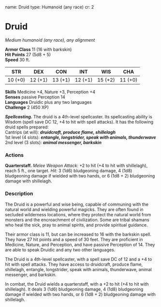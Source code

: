name: Druid
type: Humanoid (any race)
cr: 2

# Druid 
_Medium humanoid (any race), any alignment_

**Armor Class** 11 (16 with barkskin)    
**Hit Points** 27 (5d8 + 5)    
**Speed** 30 ft. 

| STR     | DEX     | CON     | INT     | WIS     | CHA     |
|---------|---------|---------|---------|---------|---------|
| 10 (+0) | 12 (+1) | 13 (+1) | 12 (+1) | 15 (+2) | 11 (+0) |   

**Skills** Medicine +4, Nature +3, Perception +4    
**Senses** passive Perception 14    
**Languages** Druidic plus any two languages    
**Challenge** 2 (450 XP) 

***Spellcasting.*** The druid is a 4th-level spellcaster. Its spellcasting ability is Wisdom (spell save DC 12, +4 to hit with spell attacks). It has the following druid spells prepared:    
Cantrips (at will): **_druidcraft, produce flame, shillelagh_**    
1st level (4 slots): **_entangle, longstrider, speak with animals, thunderwave_**    
2nd level (3 slots): **_animal messenger, barkskin_** 

### Actions 
**Quarterstaff.** _Melee Weapon Attack:_ +2 to hit (+4 to hit with shillelagh), reach 5 ft., one target. _Hit:_ 3 (1d6) bludgeoning damage, 4 (1d8) bludgeoning damage if wielded with two hands, or 6 (1d8 + 2) bludgeoning damage with shillelagh. 

### Description
The Druid is a powerful and wise being, capable of communing with the natural world and wielding powerful magicks. They are often found in secluded wilderness locations, where they protect the natural world from monsters and the encroachment of civilization. Some are tribal shamans who heal the sick, pray to animal spirits, and provide spiritual guidance. 

Their armor class is 11, but can be increased to 16 with the barkskin spell. They have 27 hit points and a speed of 30 feet. They are proficient in Medicine, Nature, and Perception, and have passive Perception of 14. They are able to speak Druidic and any two other languages.

The Druid is a 4th-level spellcaster, with a spell save DC of 12 and a +4 to hit with spell attacks. They have access to druidcraft, produce flame, shillelagh, entangle, longstrider, speak with animals, thunderwave, animal messenger, and barkskin.

In combat, the Druid wields a quarterstaff, with a +2 to hit (+4 to hit with shillelagh). It deals 3 (1d6) bludgeoning damage, 4 (1d8) bludgeoning damage if wielded with two hands, or 6 (1d8 + 2) bludgeoning damage with shillelagh.
